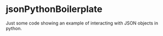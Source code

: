 # jsonPythonBoilerplate
 
Just some code showing an example of interacting with JSON objects in python.
